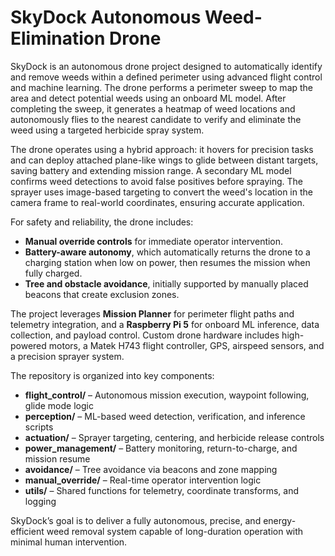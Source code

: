 # SkyDock Autonomous Weed-Elimination Drone

SkyDock is an autonomous drone project designed to automatically identify and remove weeds within a defined perimeter using advanced flight control and machine learning. The drone performs a perimeter sweep to map the area and detect potential weeds using an onboard ML model. After completing the sweep, it generates a heatmap of weed locations and autonomously flies to the nearest candidate to verify and eliminate the weed using a targeted herbicide spray system.

The drone operates using a hybrid approach: it hovers for precision tasks and can deploy attached plane-like wings to glide between distant targets, saving battery and extending mission range. A secondary ML model confirms weed detections to avoid false positives before spraying. The sprayer uses image-based targeting to convert the weed's location in the camera frame to real-world coordinates, ensuring accurate application.

For safety and reliability, the drone includes:

* **Manual override controls** for immediate operator intervention.
* **Battery-aware autonomy**, which automatically returns the drone to a charging station when low on power, then resumes the mission when fully charged.
* **Tree and obstacle avoidance**, initially supported by manually placed beacons that create exclusion zones.

The project leverages **Mission Planner** for perimeter flight paths and telemetry integration, and a **Raspberry Pi 5** for onboard ML inference, data collection, and payload control. Custom drone hardware includes high-powered motors, a Matek H743 flight controller, GPS, airspeed sensors, and a precision sprayer system.

The repository is organized into key components:

* **flight\_control/** – Autonomous mission execution, waypoint following, glide mode logic
* **perception/** – ML-based weed detection, verification, and inference scripts
* **actuation/** – Sprayer targeting, centering, and herbicide release controls
* **power\_management/** – Battery monitoring, return-to-charge, and mission resume
* **avoidance/** – Tree avoidance via beacons and zone mapping
* **manual\_override/** – Real-time operator intervention logic
* **utils/** – Shared functions for telemetry, coordinate transforms, and logging

SkyDock’s goal is to deliver a fully autonomous, precise, and energy-efficient weed removal system capable of long-duration operation with minimal human intervention.


